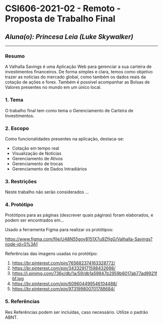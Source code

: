 # **CSI606-2021-02 - Remoto - Proposta de Trabalho Final**

## *Aluna(o): Princesa Leia (Luke Skywalker)*

--------------

<!-- Descrever um resumo sobre o trabalho. -->

### Resumo

A Valhalla Savings é uma Aplicação Web para gerenciar a sua carteira de investimentos financeiros. De forma simples e clara, temos como objetivo trazer as notícias do mercado global,  como também os dados reais da cotação de ações e forex. Também é possível acompanhar as Bolsas de Valores presentes no mundo em um único local. 

<!-- Apresentar o tema. -->
### 1. Tema

  O trabalho final tem como tema o Gerenciamento de Carteira de Investimentos.  

<!-- Descrever e limitar o escopo da aplicação. -->
### 2. Escopo

  Como funcionalidades presentes na aplicação, destaca-se:

- Cotação em tempo real
- Visualização de Notícias
- Gerenciamento de Ativos
- Gerenciamento de trocas
- Gerenciamento de Dados Intradiários

<!-- Apresentar restrições de funcionalidades e de escopo. -->
### 3. Restrições

  Neste trabalho não serão considerados ...

<!-- Construir alguns protótipos para a aplicação, disponibilizá-los no Github e descrever o que foi considerado. //-->
### 4. Protótipo

  Protótipos para as páginas (descrever quais páginas) foram elaborados, e podem ser encontrados em...

Usado a ferramenta Figma para realizar os protótipos: 

https://www.figma.com/file/U48N55goy8151X7u9ZfIgG/Valhalla-Savings?node-id=0%3A1

Referências das imagens usadas no protótipo:

  1. https://br.pinterest.com/pin/765682374163328772/
  2. https://br.pinterest.com/pin/343329171598432698/
  3. https://i.pinimg.com/736x/db/1a/59/db1a59847b2959b6017ab77ad9921fbf.jpg
  4. https://br.pinterest.com/pin/609604499546104488/
  5. https://br.pinterest.com/pin/973199800701788684/

### 5. Referências
Res
  Referências podem ser incluídas, caso necessário. Utilize o padrão ABNT.
